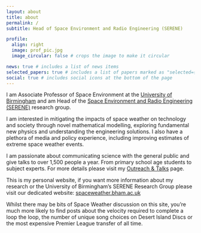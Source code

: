 ```yaml
---
layout: about
title: about
permalink: /
subtitle: Head of Space Environment and Radio Engineering (SERENE)

profile:
  align: right
  image: prof_pic.jpg
  image_circular: false # crops the image to make it circular

news: true # includes a list of news items
selected_papers: true # includes a list of papers marked as "selected={true}"
social: true # includes social icons at the bottom of the page
---
```


I am Associate Professor of Space Environment at the [University of Birmingham](https://birmingham.ac.uk) and am Head of the [Space Environment and Radio Engineering (SERENE)](https://spaceweather.bham.ac.uk) research group.

I am interested in mitigating the impacts of space weather on technology and society through novel mathematical modelling, exploring fundamental new physics and understanding the engineering solutions. I also have a plethora of media and policy experience, including improving estimates of extreme space weather events.

I am passionate about communicating science with the general public and give talks to over 1,500 people a year. From primary school age students to subject experts. For more details please visit my [Outreach & Talks](outreach.md) page.

This is my personal website, if you want more information about my research or the University of Birmingham’s SERENE Research Group please visit our dedicated website:  [spaceweather.bham.ac.uk](https://spaceweather.bham.ac.uk)

Whilst there may be bits of Space Weather discussion on this site, you’re much more likely to find posts about the velocity required to complete a loop the loop, the number of unique song choices on Desert Island Discs or the most expensive Premier League transfer of all time.
